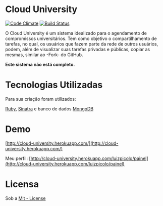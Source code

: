 # Cloud University

[![Code Climate](https://codeclimate.com/github/luizpicolo/agenda-universitaria-ruby-sinatra.png)](https://codeclimate.com/github/luizpicolo/agenda-universitaria-ruby-sinatra)
[![Build Status](https://travis-ci.org/luizpicolo/agenda-universitaria-ruby-sinatra.png?branch=master)](https://travis-ci.org/luizpicolo/agenda-universitaria-ruby-sinatra)

O Cloud University é um sistema idealizado para o agendamento de compromissos universitários. Tem como objetivo o compartilhamento de tarefas, no qual, os usuários que fazem parte da rede de outros usuários, podem, além de visualizar suas tarefas privadas e públicas, copiar as mesmas, similar ao -Fork- do GitHub.

**Este sistema não está completo.**

# Tecnologias Utilizadas

Para sua criação foram utilizados:

[Ruby](https://www.ruby-lang.org/pt/), [Sinatra](http://www.sinatrarb.com/) e banco de dados [MongoDB](https://www.mongodb.org/)

# Demo

[http://cloud-university.herokuapp.com/](http://cloud-university.herokuapp.com/)

Meu perfil: [http://cloud-university.herokuapp.com/luizpicolo/painel](http://cloud-university.herokuapp.com/luizpicolo/painel)

# Licensa

Sob a [Mit - License](http://luizpicolo.mit-license.org/)
